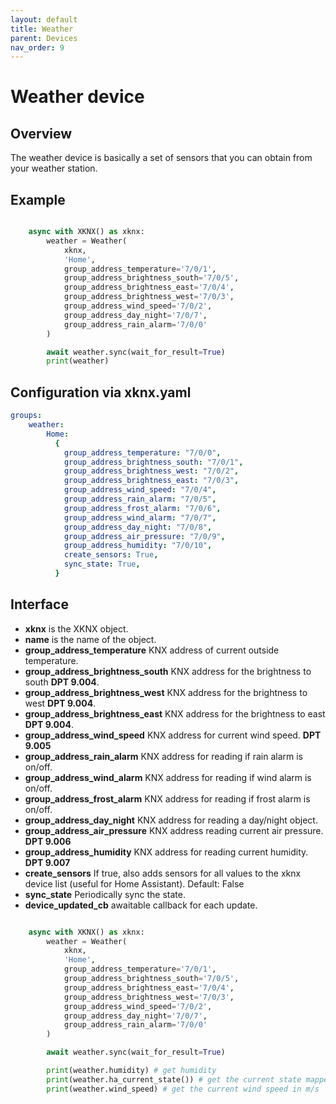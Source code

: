 ```yaml
---
layout: default
title: Weather
parent: Devices
nav_order: 9
---
```


# [](#header-1)Weather device

## [](#header-2)Overview

The weather device is basically a set of sensors that you can obtain from your weather station.

## [](#header-2)Example

```python

    async with XKNX() as xknx:
        weather = Weather(
            xknx,
            'Home',
            group_address_temperature='7/0/1',
            group_address_brightness_south='7/0/5',
            group_address_brightness_east='7/0/4',
            group_address_brightness_west='7/0/3',
            group_address_wind_speed='7/0/2',
            group_address_day_night='7/0/7',
            group_address_rain_alarm='7/0/0'
        )

        await weather.sync(wait_for_result=True)
        print(weather)

```

## [](#header-2)Configuration via xknx.yaml

```yaml
groups:
    weather:
        Home:
          {
            group_address_temperature: "7/0/0",
            group_address_brightness_south: "7/0/1",
            group_address_brightness_west: "7/0/2",
            group_address_brightness_east: "7/0/3",
            group_address_wind_speed: "7/0/4",
            group_address_rain_alarm: "7/0/5",
            group_address_frost_alarm: "7/0/6",
            group_address_wind_alarm: "7/0/7",
            group_address_day_night: "7/0/8",
            group_address_air_pressure: "7/0/9",
            group_address_humidity: "7/0/10",
            create_sensors: True,
            sync_state: True,
          }
```

## [](#header-2)Interface

- **xknx** is the XKNX object.
- **name** is the name of the object.
- **group_address_temperature** KNX address of current outside temperature.
- **group_address_brightness_south** KNX address for the brightness to south **DPT 9.004**.
- **group_address_brightness_west** KNX address for the brightness to west **DPT 9.004**.
- **group_address_brightness_east** KNX address for the brightness to east **DPT 9.004**.
- **group_address_wind_speed** KNX address for current wind speed. **DPT 9.005**
- **group_address_rain_alarm** KNX address for reading if rain alarm is on/off.
- **group_address_wind_alarm** KNX address for reading if wind alarm is on/off.
- **group_address_frost_alarm** KNX address for reading if frost alarm is on/off.
- **group_address_day_night** KNX address for reading a day/night object.
- **group_address_air_pressure** KNX address reading current air pressure. **DPT 9.006**
- **group_address_humidity** KNX address for reading current humidity. **DPT 9.007**
- **create_sensors** If true, also adds sensors for all values to the xknx device list (useful for Home Assistant). Default: False
- **sync_state** Periodically sync the state.
- **device_updated_cb** awaitable callback for each update.

```python

    async with XKNX() as xknx:
        weather = Weather(
            xknx,
            'Home',
            group_address_temperature='7/0/1',
            group_address_brightness_south='7/0/5',
            group_address_brightness_east='7/0/4',
            group_address_brightness_west='7/0/3',
            group_address_wind_speed='7/0/2',
            group_address_day_night='7/0/7',
            group_address_rain_alarm='7/0/0'
        )

        await weather.sync(wait_for_result=True)

        print(weather.humidity) # get humidity
        print(weather.ha_current_state()) # get the current state mapped as a WeatherCondition enum value. (for HA mainly)
        print(weather.wind_speed) # get the current wind speed in m/s

```





